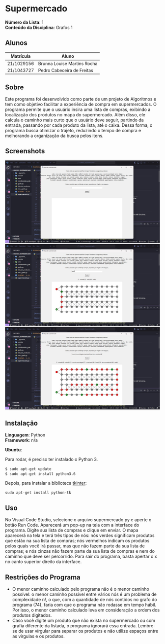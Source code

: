 # Supermercado

**Número da Lista**: 1<br>
**Conteúdo da Disciplina**: Grafos 1<br>

## Alunos
|Matrícula | Aluno |
| -- | -- |
| 21/1029156  |  Brunna Louise Martins Rocha |
| 21/1043727  |  Pedro Cabeceira de Freitas |

## Sobre 
Este programa foi desenvolvido como parte de um projeto de Algoritmos e tem como objetivo facilitar a experiência de compra em supermercados. O programa permite que o usuário insira uma lista de compras, exibindo a localização dos produtos no mapa do supermercado. Além disso, ele calcula o caminho mais curto que o usuário deve seguir, partindo da entrada, passando por cada produto da lista, até o caixa. Dessa forma, o programa busca otimizar o trajeto, reduzindo o tempo de compra e melhorando a organização da busca pelos itens.

## Screenshots

![imagem 1](imgs\interface1.jpg)
![imagem 2](imgs\interface2.jpg)
![imagem 3](imgs\interface3.jpg)


## Instalação 
**Linguagem**: Python<br>
**Framework**: n/a<br>

**Ubuntu**:

Para rodar, é preciso ter instalado o Python 3.

```
$ sudo apt-get update
$ sudo apt-get install python3.6
```

Depois, para instalar a biblioteca [tkinter](https://docs.python.org/pt-br/3/library/tkinter.html#module-tkinter):
```
sudo apt-get install python-tk
```


## Uso 
No Visual Code Studio, selecione o arquivo supermercado.py e aperte o botão Run Code. Aparecerá um pop-up na tela com a interface do programa.
Digite sua lista de compras e clique em enviar. O mapa aparecerá na tela e terá três tipos de nós: nós verdes significam produtos que estão na sua lista de compras; nós vermelhos indicam os produtos pelos quais você irá passar, mas que não fazem parte da sua lista de compras; e nós cinzas não fazem parte da sua lista de compras e nem do caminho que deve ser percorrido.
Para sair do programa, basta apertar o x no canto superior direito da interface.


## Restrições do Programa
- O menor caminho calculado pelo programa não é o menor caminho possível: o menor caminho possível entre vários nós é um problema de complexidade n!, o que, com a quantidade de nós contidos no grafo do programa (74), faria com que o programa não rodasse em tempo hábil. Por isso, o menor caminho calculado leva em consideração a ordem dos produtos digitados.
- Caso você digite um produto que não exista no supermercado ou com grafia diferente da listada, o programa ignorará essa entrada. Lembre-se de usar vírgular para separar os produtos e não utilize espaços entre as vírgulas e os produtos.

